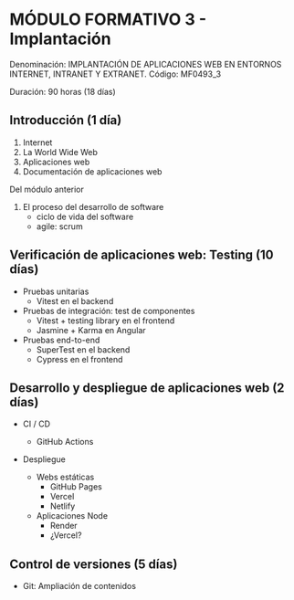 # MÓDULO FORMATIVO 3 - Implantación

Denominación: IMPLANTACIÓN DE APLICACIONES WEB EN ENTORNOS
INTERNET, INTRANET Y EXTRANET.
Código: MF0493_3

Duración: 90 horas (18 días)

## Introducción (1 día)

1. Internet
2. La World Wide Web
3. Aplicaciones web
4. Documentación de aplicaciones web

Del módulo anterior

1. El proceso del desarrollo de software
   - ciclo de vida del software
   - agile: scrum

## Verificación de aplicaciones web: Testing (10 días)

- Pruebas unitarias
  - Vitest en el backend
- Pruebas de integración: test de componentes
  - Vitest + testing library en el frontend
  - Jasmine + Karma en Angular
- Pruebas end-to-end
  - SuperTest en el backend
  - Cypress en el frontend

## Desarrollo y despliegue de aplicaciones web (2 días)

- CI / CD

  - GitHub Actions

- Despliegue
  - Webs estáticas
    - GitHub Pages
    - Vercel
    - Netlify
  - Aplicaciones Node
    - Render
    - ¿Vercel?

## Control de versiones (5 días)

- Git: Ampliación de contenidos
